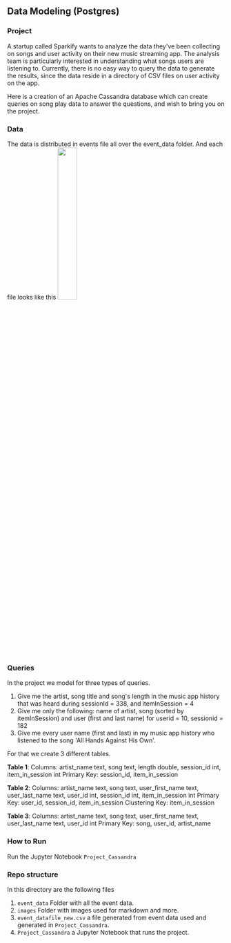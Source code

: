 ## Data Modeling (Postgres)

### Project
A startup called Sparkify wants to analyze the data they've been collecting on songs and user activity on their new music streaming app. The analysis team is particularly interested in understanding what songs users are listening to. Currently, there is no easy way to query the data to generate the results, since the data reside in a directory of CSV files on user activity on the app.

Here is a creation of an Apache Cassandra database which can create queries on song play data to answer the questions, and wish to bring you on the project.

### Data
The data is distributed in events file all over the event_data folder. And each file looks like this
<img src="images/image_event_datafile_new.png" alt="" width="30%"/>

### Queries

In the project we model for three types of queries.

1. Give me the artist, song title and song's length in the music app history that was heard during  sessionId = 338, and itemInSession  = 4
2. Give me only the following: name of artist, song (sorted by itemInSession) and user (first and last name) for userid = 10, sessionid = 182
3. Give me every user name (first and last) in my music app history who listened to the song 'All Hands Against His Own'.

For that we create 3 different tables.

**Table 1**:
Columns: artist_name text, song text, length double, session_id int, item_in_session int
Primary Key: session_id, item_in_session

**Table 2**:
Columns: artist_name text, song text, user_first_name text, user_last_name text, user_id int, session_id int, item_in_session int
Primary Key: user_id, session_id, item_in_session
Clustering Key: item_in_session

**Table 3**:
Columns: artist_name text, song text, user_first_name text, user_last_name text, user_id int
Primary Key: song, user_id, artist_name

### How to Run

Run the Jupyter Notebook `Project_Cassandra`

### Repo structure
In this directory are the following files
1. `event_data` Folder with all the event data.
2. `images` Folder with images used for markdown and more.
3. `event_datafile_new.csv` a file generated from event data used and generated in `Project_Cassandra`.
4. `Project_Cassandra` a Jupyter Notebook that runs the project.
